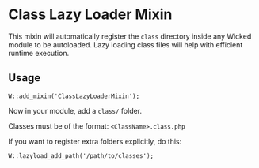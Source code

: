 # Class Lazy Loader Mixin

This mixin will automatically register the `class` directory inside any Wicked module to be autoloaded. Lazy loading class files will help with efficient runtime execution.

## Usage

    W::add_mixin('ClassLazyLoaderMixin');

Now in your module, add a `class/` folder.

Classes must be of the format: `<ClassName>.class.php`

If you want to register extra folders explicitly, do this:

    W::lazyload_add_path('/path/to/classes');